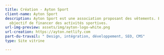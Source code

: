 ```yaml
---
title: Création - Ayton Sport
client-name: Ayton Sport
description: Ayton Sport est une association proposant des vêtements. Elle a pour
  objectif de financer des activités sportives.
url-img-preview: assets/img/ayton-logo-white.png
url-creation: https://ayton.netlify.com
part-du-travail: " Design, intégration, développement, SEO, CMS"
type: Site vitrine

---
```

